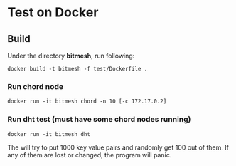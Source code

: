 # Test on Docker

## Build
Under the directory **bitmesh**, run following:
```
docker build -t bitmesh -f test/Dockerfile .
```

### Run chord node
```
docker run -it bitmesh chord -n 10 [-c 172.17.0.2]
```

### Run dht test (must have some chord nodes running)
```
docker run -it bitmesh dht
```
The will try to put 1000 key value pairs and randomly get 100 out of them.
If any of them are lost or changed, the program will panic.
